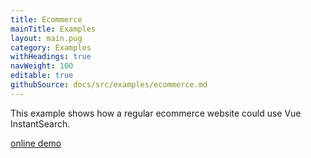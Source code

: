 ```yaml
---
title: Ecommerce
mainTitle: Examples
layout: main.pug
category: Examples
withHeadings: true
navWeight: 100
editable: true
githubSource: docs/src/examples/ecommerce.md
---
```


This example shows how a regular ecommerce website could use Vue InstantSearch.

[online demo](examples/ecommerce/index.html)
